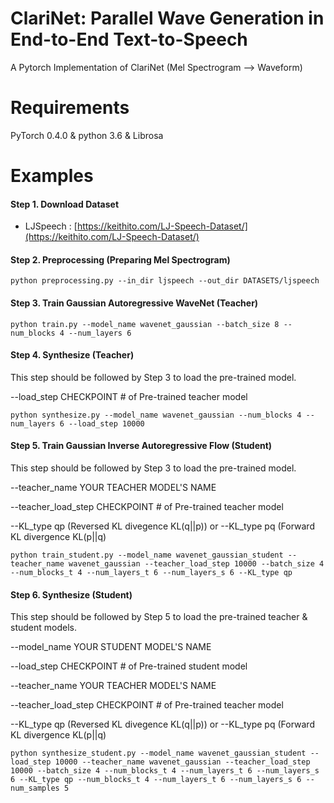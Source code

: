 # ClariNet: Parallel Wave Generation in End-to-End Text-to-Speech

A Pytorch Implementation of ClariNet (Mel Spectrogram --> Waveform)


# Requirements

PyTorch 0.4.0 & python 3.6 & Librosa

# Examples

#### Step 1. Download Dataset

- LJSpeech : [https://keithito.com/LJ-Speech-Dataset/](https://keithito.com/LJ-Speech-Dataset/)

#### Step 2. Preprocessing (Preparing Mel Spectrogram)

`python preprocessing.py --in_dir ljspeech --out_dir DATASETS/ljspeech`

#### Step 3. Train Gaussian Autoregressive WaveNet (Teacher)

`python train.py --model_name wavenet_gaussian --batch_size 8 --num_blocks 4 --num_layers 6`

#### Step 4. Synthesize (Teacher)

This step should be followed by Step 3 to load the pre-trained model.

--load_step CHECKPOINT # of Pre-trained teacher model

`python synthesize.py --model_name wavenet_gaussian --num_blocks 4 --num_layers 6 --load_step 10000`

#### Step 5. Train Gaussian Inverse Autoregressive Flow (Student)

This step should be followed by Step 3 to load the pre-trained model.

--teacher_name YOUR TEACHER MODEL'S NAME

--teacher_load_step CHECKPOINT # of Pre-trained teacher model

--KL_type qp (Reversed KL divegence KL(q||p))    or --KL_type pq (Forward KL divergence KL(p||q)

`python train_student.py --model_name wavenet_gaussian_student --teacher_name wavenet_gaussian --teacher_load_step 10000 --batch_size 4 --num_blocks_t 4 --num_layers_t 6 --num_layers_s 6 --KL_type qp`

#### Step 6. Synthesize (Student)

This step should be followed by Step 5 to load the pre-trained teacher & student models.

--model_name YOUR STUDENT MODEL'S NAME

--load_step CHECKPOINT # of Pre-trained student model

--teacher_name YOUR TEACHER MODEL'S NAME

--teacher_load_step CHECKPOINT # of Pre-trained teacher model

--KL_type qp (Reversed KL divegence KL(q||p))    or --KL_type pq (Forward KL divergence KL(p||q)

`python synthesize_student.py --model_name wavenet_gaussian_student --load_step 10000 --teacher_name wavenet_gaussian --teacher_load_step 10000 --batch_size 4 --num_blocks_t 4 --num_layers_t 6 --num_layers_s 6 --KL_type qp --num_blocks_t 4 --num_layers_t 6 --num_layers_s 6 --num_samples 5`
